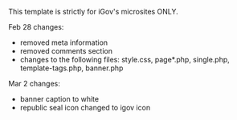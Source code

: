 This template is strictly for iGov's microsites ONLY.

Feb 28 changes:
* removed meta information
* removed comments section
* changes to the following files: style.css, page*.php, single.php, template-tags.php, banner.php

Mar 2 changes:
* banner caption to white
* republic seal icon changed to igov icon
